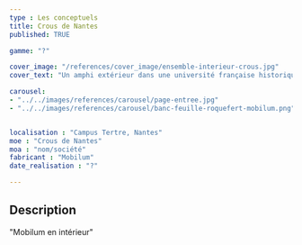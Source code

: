 ```yaml
---
type : Les conceptuels
title: Crous de Nantes
published: TRUE

gamme: "?" 

cover_image: "/references/cover_image/ensemble-interieur-crous.jpg"
cover_text: "Un amphi extérieur dans une université française historique"

carousel: 
- "../../images/references/carousel/page-entree.jpg"
- "../../images/references/carousel/banc-feuille-roquefert-mobilum.png"


localisation : "Campus Tertre, Nantes"
moe : "Crous de Nantes"
moa : "nom/société"
fabricant : "Mobilum"
date_realisation : "?"

---
```


## Description
 "Mobilum en intérieur"